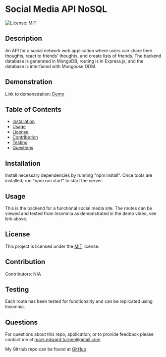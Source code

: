 # Social Media API NoSQL
![License: MIT](https://img.shields.io/badge/License-MIT-yellow.svg)

## Description
An API for a social network web application where users can share their thoughts, react to friends' thoughts, and create lists of friends. The backend database is generated in MongoDB, routing is in Express.js, and the database is interfaced with Mongoose ODM.

## Demonstration

Link to demonstration: <a href= "https://drive.google.com/file/d/1P-KgupXRCCNhpnEQvVBY3KzWo2ULnOnv/view">Demo</a>

## Table of Contents
* [Installation](#installation)
* [Usage](#usage)
* [License](#license)
* [Contribution](#contribution)
* [Testing](#testing)
* [Questions](#questions)

## Installation
Install necessary dependencies by running "npm install". Once tools are installed, run "npm run start" to start the server.

## Usage
This is the backend for a functional social media site. The routes can be viewed and tested from Insomnia as demonstrated in the demo video, see link above.

## License
This project is licensed under the <a href="https://opensource.org/licenses/MIT">MIT</a> license.

## Contribution
Contributors: N/A

## Testing
Each route has been tested for functionality and can be replicated using Insomnia.

## Questions
For questions about this repo, application, or to provide feedback please contact me at mark.edward.turner@gmail.com

My GitHub repo can be found at [GitHub](https://github.com/TboneXX)
